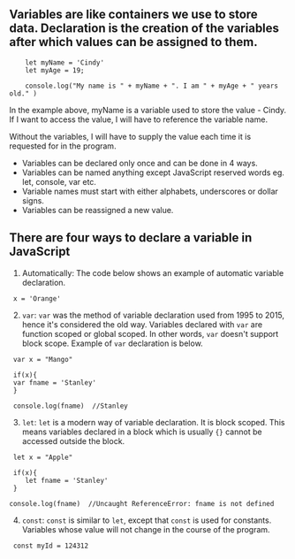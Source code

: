 ## Variables are like containers we use to store data. Declaration is the creation of the variables after which values can be assigned to them.

```
    let myName = 'Cindy'
    let myAge = 19;

    console.log("My name is " + myName + ". I am " + myAge + " years old." )

```
In the example above, myName is a variable used to store the value - Cindy. If I want to access the value, I will have to reference the variable name.

Without the variables, I will have to supply the value each time it is requested for in the program.

- Variables can be declared only once and can be done in 4 ways.
- Variables can be named anything except JavaScript reserved words eg. let, console, var etc.
- Variable names must start with either alphabets, underscores or dollar signs.
- Variables can be reassigned a new value.

## There are four ways to declare a variable in JavaScript

1. Automatically: The code below shows an example of automatic variable declaration.

```
 x = 'Orange'

```

2.  `var`: `var` was the method of variable declaration used from 1995 to 2015, hence it's considered the old way. Variables declared with `var` are function scoped or global scoped. In other words, `var` doesn't support block scope.
Example of `var` declaration is below.

```
 var x = "Mango"

 if(x){
 var fname = 'Stanley'
 }
 
 console.log(fname)  //Stanley

```
3. `let`: `let` is a modern way of variable declaration. It is block scoped. This means variables declared in a block which is usually `{}` cannot be accessed outside the block.

```
 let x = "Apple"

 if(x){
    let fname = 'Stanley'
 }

console.log(fname)  //Uncaught ReferenceError: fname is not defined

```

4. `const`: `const` is similar to `let`, except that `const` is used for constants. Variables whose value will not change in the course of the program.

```
 const myId = 124312

```
